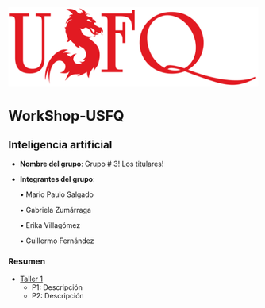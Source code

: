 ![USFQ-LOGO](/Taller1/images/usfq-red.png)
# WorkShop-USFQ
## Inteligencia artificial

- **Nombre del grupo**: Grupo # 3! Los titulares!
- **Integrantes del grupo**:

    • Mario Paulo Salgado

    • Gabriela Zumárraga

    • Erika Villagómez

    • Guillermo Fernández

### Resumen
- [Taller 1](/Taller1/README.md)
  - P1: Descripción 
  - P2: Descripción

